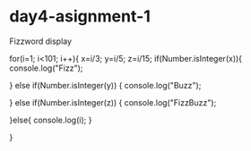 # day4-asignment-1
Fizzword display

for(i=1; i<101; i++){
  x=i/3;
  y=i/5; 
  z=i/15; 
  if(Number.isInteger(x)){
    console.log("Fizz"); 
    
  } else if(Number.isInteger(y))
  { console.log("Buzz"); 
    
  } else if(Number.isInteger(z))
  { console.log("FizzBuzz"); 
    
  }else{ console.log(i); } 
  
}
